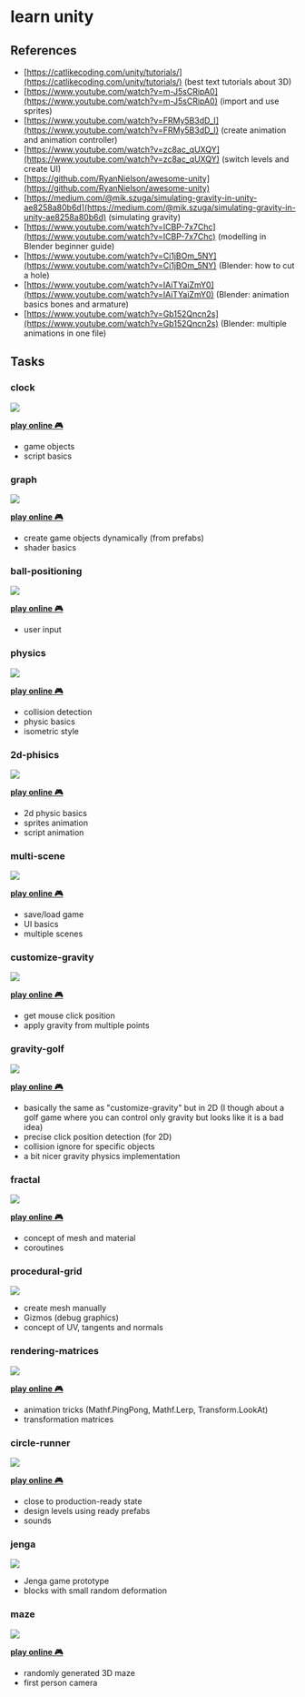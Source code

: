 # learn unity

## References

- [https://catlikecoding.com/unity/tutorials/](https://catlikecoding.com/unity/tutorials/) (best text tutorials about 3D)
- [https://www.youtube.com/watch?v=m-J5sCRipA0](https://www.youtube.com/watch?v=m-J5sCRipA0) (import and use sprites)
- [https://www.youtube.com/watch?v=FRMy5B3dD_I](https://www.youtube.com/watch?v=FRMy5B3dD_I) (create animation and animation controller)
- [https://www.youtube.com/watch?v=zc8ac_qUXQY](https://www.youtube.com/watch?v=zc8ac_qUXQY) (switch levels and create UI)
- [https://github.com/RyanNielson/awesome-unity](https://github.com/RyanNielson/awesome-unity)
- [https://medium.com/@mik.szuga/simulating-gravity-in-unity-ae8258a80b6d](https://medium.com/@mik.szuga/simulating-gravity-in-unity-ae8258a80b6d) (simulating gravity)
- [https://www.youtube.com/watch?v=ICBP-7x7Chc](https://www.youtube.com/watch?v=ICBP-7x7Chc) (modelling in Blender beginner guide)
- [https://www.youtube.com/watch?v=Ci1jBOm_5NY](https://www.youtube.com/watch?v=Ci1jBOm_5NY) (Blender: how to cut a hole)
- [https://www.youtube.com/watch?v=IAiTYaiZmY0](https://www.youtube.com/watch?v=IAiTYaiZmY0) (Blender: animation basics bones and armature)
- [https://www.youtube.com/watch?v=Gb152Qncn2s](https://www.youtube.com/watch?v=Gb152Qncn2s) (Blender: multiple animations in one file)

## Tasks

### clock

![](clock/demo.gif)

__[play online 🎮](https://kirill89.github.io/learn-unity/clock/demo/)__

- game objects
- script basics

### graph

![](graph/demo.gif)

__[play online 🎮](https://kirill89.github.io/learn-unity/graph/demo/)__

- create game objects dynamically (from prefabs)
- shader basics

### ball-positioning

![](ball-positioning/demo.gif)

__[play online 🎮](https://kirill89.github.io/learn-unity/ball-positioning/demo/)__

- user input

### physics

![](physics/demo.gif)

__[play online 🎮](https://kirill89.github.io/learn-unity/physics/demo/)__

- collision detection
- physic basics
- isometric style

### 2d-phisics

![](2d-phisics/demo.gif)

__[play online 🎮](https://kirill89.github.io/learn-unity/2d-phisics/demo/)__

- 2d physic basics
- sprites animation
- script animation

### multi-scene

![](multi-scene/demo.gif)

__[play online 🎮](https://kirill89.github.io/learn-unity/multi-scene/demo/)__

- save/load game
- UI basics
- multiple scenes

### customize-gravity

![](customize-gravity/demo.gif)

__[play online 🎮](https://kirill89.github.io/learn-unity/customize-gravity/demo/)__

- get mouse click position
- apply gravity from multiple points

### gravity-golf

![](gravity-golf/demo.gif)

__[play online 🎮](https://kirill89.github.io/learn-unity/gravity-golf/demo/)__

- basically the same as "customize-gravity" but in 2D (I though about a golf game where you can control only gravity but looks like it is a bad idea)
- precise click position detection (for 2D)
- collision ignore for specific objects
- a bit nicer gravity physics implementation

### fractal

![](fractal/demo.gif)

__[play online 🎮](https://kirill89.github.io/learn-unity/fractal/demo/)__

- concept of mesh and material
- coroutines

### procedural-grid

![](procedural-grid/demo.png)

- create mesh manually
- Gizmos (debug graphics)
- concept of UV, tangents and normals

### rendering-matrices

![](rendering-matrices/demo.png)

__[play online 🎮](https://kirill89.github.io/learn-unity/rendering-matrices/demo/)__

- animation tricks (Mathf.PingPong, Mathf.Lerp, Transform.LookAt)
- transformation matrices

### circle-runner

![](circle-runner/demo.gif)

__[play online 🎮](https://kirill89.github.io/learn-unity/circle-runner/demo/)__

- close to production-ready state
- design levels using ready prefabs
- sounds

### jenga

![](jenga/demo.gif)

- Jenga game prototype
- blocks with small random deformation

### maze

![](maze/demo.gif)

__[play online 🎮](https://kirill89.github.io/learn-unity/maze/demo/)__

- randomly generated 3D maze
- first person camera

